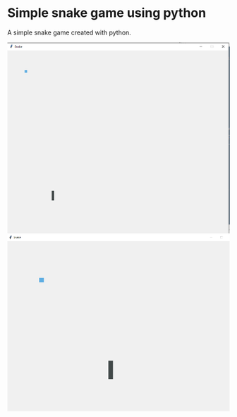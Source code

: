 # Simple snake game using python

A simple snake game created with python.


![](images/snake.PNG)
![](images/snakle1.PNG)
